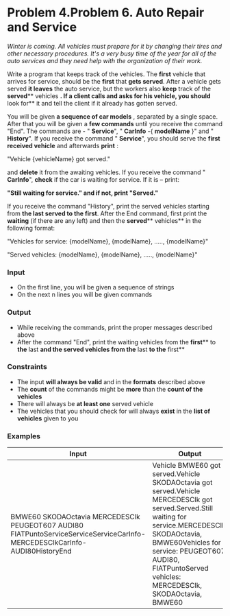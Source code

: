 ﻿# Problem 4.Problem 6.  Auto Repair and Service

_Winter is coming. All vehicles must prepare for it by changing their tires and other necessary procedures. It&#39;s a very busy time of the year for all of the auto services and they need help with the organization of their work._

Write a program that keeps track of the vehicles. The **first** vehicle that arrives for service, should be the **first** that **gets served**. After a vehicle gets served **it leaves** the auto service, but the workers also **keep** track of the **served**** vehicles **.  If a client calls and asks for his vehicle, you should** look for** it and tell the client if it already has gotten served.

You will be given **a sequence of car models** , separated by a single space. After that you will be given a **few commands** until you receive the command &quot;End&quot;. The commands are - &quot; **Service**&quot;, &quot; **CarInfo** -{ **modelName** }&quot; and &quot; **History**&quot;.  If you receive the command &quot; **Service**&quot;, you should serve the **first received vehicle** and afterwards **print** :

&quot;Vehicle {vehicleName} got served.&quot;

and **delete** it from the awaiting vehicles. If you receive the command &quot; **CarInfo**&quot;, **check** if the car is waiting for service.  If it is – print:

**&quot;Still waiting for service.&quot; and if not, print &quot;Served.&quot;**

If you receive the command &quot;History&quot;, print the served vehicles starting from **the last served to the first**. After the End command, first print the **waiting** (if there are any left) and then the **served**** vehicles** in the following format:

&quot;Vehicles for service: {modelName}, {modelName}, ....., {modelName}&quot;

&quot;Served vehicles: {modelName}, {modelName}, ....., {modelName}&quot;

### Input

- On the first line, you will be given a sequence of strings
- On the next n lines you will be given commands

### Output

- While receiving the commands, print the proper messages described above
- After the command &quot;End&quot;, print the waiting vehicles from the **first**** to **the** last **and the served vehicles from the** last **to the** first**

### Constraints

- The input **will always be valid** and in the **formats** described above
- The **count** of the commands might be **more** than the **count of the vehicles**
- There will always be **at least one** served vehicle
- The vehicles that you should check for will always **exist** in the **list of vehicles** given to you

### Examples

| **Input** | **Output** |
| --- | --- |
| BMWE60 SKODAOctavia MERCEDESClk PEUGEOT607 AUDI80 FIATPuntoServiceServiceServiceCarInfo-MERCEDESClkCarInfo-AUDI80HistoryEnd | Vehicle BMWE60 got served.Vehicle SKODAOctavia got served.Vehicle MERCEDESClk got served.Served.Still waiting for service.MERCEDESClk, SKODAOctavia, BMWE60Vehicles for service: PEUGEOT607, AUDI80, FIATPuntoServed vehicles: MERCEDESClk, SKODAOctavia, BMWE60 |

